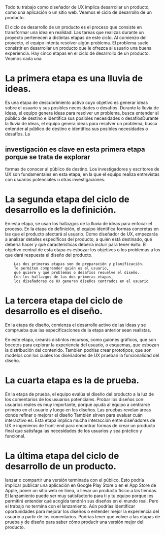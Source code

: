 Todo tu trabajo
como diseñador de UX implica desarrollar un producto,
como una aplicación o un sitio web.
Veamos el ciclo de desarrollo de un producto.

El ciclo de desarrollo de un producto es el proceso
que consiste en transformar una idea en realidad.
Las tareas que realizas durante un proyecto pertenecen a distintas etapas de este ciclo.
Al comienzo del proyecto, el equipo intenta resolver algún problema.
El problema suele consistir en desarrollar un producto
que le ofrezca al usuario una buena experiencia.
Hay cinco etapas en el ciclo de desarrollo de un producto.
Veamos cada una.

# La primera etapa es una lluvia de ideas.

Es una etapa de descubrimiento activo cuyo objetivo es generar ideas sobre el usuario
y sus posibles necesidades o desafíos.
Durante la lluvia de ideas, el equipo genera ideas para resolver un problema,
busca entender al público de destino e identifica sus posibles necesidades o desafíosDurante la lluvia de ideas, el equipo genera ideas para resolver un problema,
busca entender al público de destino e identifica sus posibles necesidades o desafíos. La

## investigación es clave en esta primera etapa porque se trata de explorar

formas de conocer al público de destino.
Los investigadores
y escritores de UX son fundamentales en esta etapa,
en la que el equipo realiza entrevistas
con usuarios potenciales u otras investigaciones.

# La segunda etapa del ciclo de desarrollo es la definición.

En esta etapa, se usan los hallazgos
de la lluvia de ideas para enfocar el proceso.
En la etapa de definición, el equipo identifica formas concretas en las que el producto afectará al usuario.
Como diseñador de UX, empezarás a analizar detalles específicos del producto,
a quién está destinado, qué debería hacer
y qué características debería incluir para tener éxito.
El objetivo central de esta etapa es esbozar los objetivos o los problemas
a los que dará respuesta el diseño del producto.

        Las dos primeras etapas son de preparación y planificación.
        Te permiten comprender quién es el usuario,
        qué quiere y qué problemas o desafíos resuelve el diseño.
        Con los hallazgos de las dos primeras etapas,
        los diseñadores de UX generan diseños centrados en el usuario

# La tercera etapa del ciclo de desarrollo es el diseño.

En la etapa de diseño, comienza el desarrollo activo de las ideas
y se comprueba que las especificaciones de la etapa anterior sean realistas.

En este etapa, crearás distintos recursos, como guiones gráficos,
que son bocetos para explorar la experiencia del usuario,
o esquemas, que esbozan la distribución del contenido.
También podrías crear prototipos, que son modelos con los cuales
los diseñadores de UX prueban la funcionalidad del diseño.

# La cuarta etapa es la de prueba. 

En la etapa de prueba, el equipo evalúa el diseño del producto
a la luz de los comentarios de los usuarios potenciales.
Probar los diseños con usuarios reales es muy importante, porque ayuda
al equipo a centrarse primero en el usuario y luego en los diseños.
Las pruebas revelan áreas donde refinar o mejorar el diseño También sirven
para evaluar cuán interactivo es.
Esta etapa implica mucha interacción entre diseñadores de UX e ingenieros de front-end
para encontrar formas de crear un producto final que satisfaga las necesidades
de los usuarios y sea práctico y funcional. 

# La última etapa del ciclo de desarrollo de un producto.

lanzar o compartir una versión terminada con el público.
Esto podría implicar publicar una aplicación en Google Play Store o en el App Store de Apple,
poner un sitio web en línea, o llevar un producto físico a las tiendas.
El lanzamiento puede ser muy satisfactorio para ti y tu equipo
porque les permitirá entender qué acogida tendrán sus diseños en el mundo real.
Pero el trabajo no termina con el lanzamiento.
Aún podrías identificar oportunidades para mejorar los diseños o entender mejor
la experiencia del usuario a partir de los comentarios.
Podrías tener que volver a las etapas de prueba y de diseño para saber
cómo producir una versión mejor del producto. 
